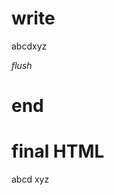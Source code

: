 # write
  <!M$0>abcd<!M$0/><!M$1>xyz<!M$1/><script>[{"markerId":0,"componentId":"first","input":{}},{"markerId":1,"componentId":"second","input":{}}]</script>
_flush_

# end

# final HTML
  <!--M$0-->
  <html>
    <head />
    <body>
      abcd
      <!--M$0/-->
      <!--M$1-->
      xyz
      <!--M$1/-->
      <script>
        [{"markerId":0,"componentId":"first","input":{}},{"markerId":1,"componentId":"second","input":{}}]
      </script>
    </body>
  </html>
